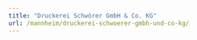 ```yaml
---
title: "Druckerei Schwörer GmbH & Co. KG"
url: /mannheim/druckerei-schwoerer-gmbh-und-co-kg/
---
```

